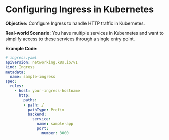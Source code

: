 # Configuring Ingress in Kubernetes

**Objective:** Configure Ingress to handle HTTP traffic in Kubernetes.

**Real-world Scenario:** You have multiple services in Kubernetes and want to simplify access to these services through a single entry point.

**Example Code:**
```yaml
# ingress.yaml
apiVersion: networking.k8s.io/v1
kind: Ingress
metadata:
  name: sample-ingress
spec:
  rules:
    - host: your-ingress-hostname
      http:
        paths:
        - path: /
          pathType: Prefix
          backend:
            service:
              name: sample-app
              port:
                number: 3000
